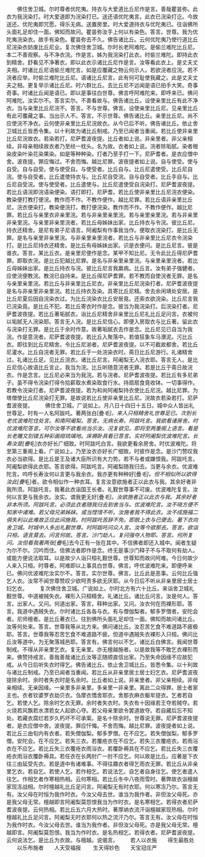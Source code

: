 <!-- { "loadSidebar": true } -->
　　佛住舍卫城。尔时尊者优陀夷。持衣与大爱道比丘尼作是言。善哉瞿昙弥。此衣为我浣染打。时大爱道即为浣染打已。送还语优陀夷言。此衣已浣染打讫。今故送还。优陀夷即咒愿。得乐无病。送置房里。时大爱道持衣与优陀夷已。往诣佛所头面礼足却住一面。佛知而故问。瞿昙弥汝手上何以有染色。答言。世尊。我为优陀夷浣染衣。故手有染色。瞿昙弥去不久。佛告诸比丘。云何优陀夷乃使行道比丘尼浣染衣妨废比丘尼业。复次佛住舍卫城。尔时长老阿难陀。是偷兰难陀比丘尼。本二不善观察。与不净衣浣。作是言。姊为我浣染打此衣。时偷兰难陀。即持此衣到精舍。舒看见不净著衣。即以此衣示诸比丘尼作是言。汝等看此衣上。是丈夫丈夫相。时诸比丘尼语偷兰难陀言。如是应覆藏之物云何示人。若欲浣者应浣。若不浣者应举。时偷兰难陀比丘尼。语诸比丘尼言。此有何可耻使我藏之。此是丈夫丈夫之相。更复举示诸比丘尼。时六群比丘。去比丘尼不远闻是语已拍手大笑。奇事奇事。时诸比丘闻是语已。即以是事往白世尊。佛言呼阿难陀来。即呼来已。佛问阿难陀。汝实尔不。答言实尔。不善看故与。佛告诸比丘。设使亲里比丘有此不净衣。当与亲里比丘尼浣不。答言。不与世尊。佛言。设使亲里比丘尼。见亲里比丘有此可覆藏之事。当出示人不。答言。不示世尊。佛告诸比丘。亲里比丘尼。尚不应使浣不净衣。云何使非亲里比丘尼浣故衣。从今已后不听。佛告诸比丘。依止舍卫城比丘皆悉令集。以十利故为诸比丘制戒。乃至已闻者当重闻。若比丘使非亲里比丘尼浣故衣。若染若打。尼萨耆波夜提。比丘者如上说。非亲里者。非父亲相续。非母亲相续故衣者乃至经一枕头。名为故。衣者如上说。浣者除垢腻。染者根染皮染叶染花染果染。如是等种种染。打者乃至手打一下。尼萨耆者。是衣应僧中舍。波夜提。罪应悔过。不舍而悔。越比尼罪。波夜提者如上说。自与使受。使与自受。自与自受。使与使受自。与使受者。比丘自与。比丘尼遣使受。比丘尼自浣。使与自受者。比丘遣使持衣与。比丘尼自受浣。自与自受者。比丘手自与。比丘尼自受浣。使与使受者。比丘遣使与。比丘尼遣使受自浣染打。尼萨耆波夜提。若比丘语浣即浣语染便染。语打即打。尼萨耆。若比丘使非亲里比丘尼浣衣便染。教染便打教打便浣。教作而不作。不教作便作。越比尼罪。若比丘语非亲里比丘尼。浣衣便染打。教染便浣打。教打便浣染。教作而不作。不教作便作。越比尼罪。若比丘与亲里衣非亲里浣。若与非亲里亲里浣。若与亲里亲里浣。若与非亲里非亲里浣。与亲里非亲里浣者。若比丘母姊妹出家。比丘持衣与令浣。彼比丘尼。持衣还精舍。是尼有弟子尼语言。阿阇梨有作事我当作。便取衣浣染打。是比丘无罪。是名与亲里非亲里浣。与非亲里亲里浣者。若比丘与非亲里比丘尼衣令浣染打。是比丘尼持衣还精舍。是比丘有母姊妹出家。识是衣便问。是比丘尼言。彼是谁衣。答言。某比丘衣。是亲里尼便作是念。某甲不知比尼。无令此比丘得尼萨耆罪。即取衣浣。是比丘犯越比尼罪。是名与非亲里亲里浣。与亲里亲里浣者。若比丘母姊妹出家。是比丘持衣与浣。彼比丘尼言我羸病。比丘言。汝有弟子强健者。应使浣便教浣。教浣已自持来。是比丘得尼萨耆罪。若不教而自使浣者无罪。是名与亲里亲里浣。若比丘与非亲里比丘尼衣。非亲里比丘尼浣染打者。尼萨耆波夜提是名与非亲里非亲里浣。若比丘持衣及染。具寄比丘尼精。舍去余闲靖处安居。是比丘尼夏后因自浣染衣过。为比丘浣染衣比丘安居竟。还索衣欲浣染。比丘尼言我已浣染竟。是比丘不犯。若比丘寄衣时作是念。彼当为我浣染打。后浣染打者。尼萨耆波夜提。若比丘著垢腻衣。诣比丘尼精舍非亲里比丘尼礼比丘足问言。衣被何以垢腻无人浣染耶。答言无人浣。是比丘尼信心。即便入房取衣与比丘著。留此衣与浣染打无罪。是比丘于余时作意。故著垢腻衣去作是念。比丘尼见已自当为我浣。作是意浣者。尼萨耆波夜提。若比丘入聚落中。若值狂象车马濽泥。污比丘衣。即往到比丘尼精舍。令比丘尼湔者。尼萨耆波夜提。以不可截故都舍。若比丘尼灌水。比丘自浣者无罪。若比丘于一处浣染衣时。斋日比丘尼游行。礼诸精舍过。礼诸比丘足。见比丘浣衣。诸比丘尼言。阿阇梨无人浣衣耶。答言无人。是比丘尼信心故语比丘言止。我当为浣。比丘听随意浣者无罪。若是比丘于斋日故浣衣。作是念言。比丘尼必来当为我浣。若与浣者。尼萨耆波夜提。若比丘有多尼弟子。虽不得令浣染打得令拾薪取水煮染取食行水。持扇扇食竟收钵。一切事得作。若教令浣染打者。尼萨耆波夜提。若为和尚阿阇梨持衣使比丘尼浣。越比尼罪。为塔僧使比丘尼浣染打无罪。是故说若比丘使非亲里比丘尼。浣故衣若染若打。尼萨耆波夜提。
　　佛住舍卫城。广说如上。月八日十四日十五日。城中众人皆出礼世尊足。时有一人名阿跋吒。著两张白[疊*毛]。来入只桓精舍礼世尊足已。次到长老优波难陀住处言。和南阿阇梨。答言。无病长寿。阿跋吒言。我欲看诸房舍。时优波难陀答言。可尔汝等不欲看尚当示汝。况复欲见。即将至两重阁上语言。看是长老雕文刻镂五种彩画绀琉璃地。床褥卧具看已答言。实好阿阇梨优波难陀言。长寿汝是[疊*毛]衣亦好长广细致。时阿跋吒白言。我欲更看余房舍。时优波难陀。将至第三重阁上看。广说如上。乃至汝衣亦好长广细致。时彼作是念。是沙门赞叹我衣必当欲得。是比丘是王及诸大臣所识有大力势。若不与者或嫌恨我。阿跋吒言。阿阇梨欲得此衣耶。答言欲得。阿跋吒言。阿阇梨随我归去。当更与余衣。优波难陀言。呜呼长寿汝何以言更与我余衣。我亦更有种种好[疊*毛]。但不相似所以欲得汝此[疊*毛]者。欲令相似作一种衣耳。复言汝意欲施者正以此衣与我。其余好者非我所须。阿跋吒言。我著此衣诣国王长者。礼觐世尊事不可废。优波难陀复言。汝何以言更与我余衣。汝实。谓我更无好[疊*毛]。汝欲施者正以此衣与我。其余好者非本所须。阿跋吒言。必须此衣者随我归去到舍当与。优波难陀言。汝不晓方便不知家中诸难。若父母兄弟姊妹。或当悭惜不听。汝施者我不得此衣。汝不成施福二俱失利以此难故正应此间施我。时阿跋吒苦辞不免。即脱上衣与已便去。著下衣向舍卫城。时城中人多出礼觐世尊。时阿跋吒问众人言。汝等今欲那去。答言。欲诣只桓。语言莫去。问言何故。答言。沙门劫人。复问强夺人物耶。答言。何所复问。汝但看我著两张[疊*毛]去今正有一张在其中。不信佛者即还入城中。闻者生疑为尔不尔。沉吟而住。信佛法者即作是念。终无是事沙门释子不与不取何有劫人。或能方便说法取耳。以是故少人诣只桓礼觐世尊。世尊知而故问阿难。今日何故少人来入只桓。时尊者。阿难即以上事具白世尊。佛言。呼优波难陀来。即便呼来已。佛问优波难陀汝实尔不。答言。实尔世尊。佛言。比丘此是恶事。云何比丘强乞人衣。汝常不闻世尊赞叹少欲呵责多欲无厌耶。从今日后不听从非亲里居士居士妇乞衣。
　　复次佛住舍卫城。广说如上。尔时北方有六十比丘。来诣舍卫城礼觐世尊。中道被贼失衣。裸形入只桓精舍。礼诸比丘。诸比丘问言。汝是何人。答言。出家人。又问。何道出家。答言。释种出家。又问。汝衣何在而裸形耶。答言。我道中遇贼失衣。尔时诸比丘各各与衣。有与僧伽梨者。郁多罗僧者。安陀会者。尼师檀者。是比丘著衣已。往到佛所头面礼足却住一面。佛知而故问诸比丘。汝等何处来。答言。世尊我等从北方来。佛问诸比丘。汝忍苦乞食不难道路不疲极耶。答言。世尊我等忍苦乞食不难道路不疲。但道中遇贼失衣裸形入只桓。佛问比丘汝等道中。为无聚落城邑耶。答言有。佛言何以不乞。诸比丘白佛言。我闻世尊制戒。不得从非亲里乞衣。复无亲里。亦无檀越施者。以是故我等不敢乞衣裸形而来。佛赞持戒言。善哉善哉诸比丘汝等正随顺直信出家。乃至失命因缘不应故犯戒。从今日后听失衣时得乞。佛告诸比丘。依止舍卫城比丘。皆悉令集。以十利故与诸比丘制戒。乃至已闻者当重闻。若比丘从非亲里居士居士妇乞衣。尼萨耆波夜提除余时。余时者失衣时是名余时。比丘者如上说。非亲里者。非父亲相续。非母亲相续。无亲因缘。一亲里多非亲里。多亲里一非亲里。离此二众得罪。居士者家主也。衣者钦婆罗衣劫贝衣。刍摩衣憍舍耶衣。舍那衣麻衣躯牟提衣。乞者若自乞。若使人乞。除余时乞衣无罪。余时者失衣时。失衣有十因缘若王夺若贼夺。若火烧若风飘若水漂若女人起欲心夺。若父母亲里欲令罢道故夺。若自藏后忘不知处。若藏衣腐烂若岁久朽坏不可承案。是名十除余时。世尊说无罪。尼萨耆波夜提者。是衣应僧中舍。波夜提。罪应忏悔。不舍而悔。越比尼罪。波夜提者如上说。若比丘三由旬内有衣者。若失僧伽梨。郁多罗僧。在不应乞。若失僧伽梨。郁多罗僧。安陀会。在不应乞。若失三衣。若覆疮衣在不应乞。若失三衣覆疮衣。若雨浴衣在不应乞。若比丘失三衣覆疮衣雨浴衣。若覆卧褥具在不应乞。若比丘失三衣覆疮衣雨浴衣覆卧褥具。若任衣在长两肘广一肘不应乞。何以故是比丘。应著是下衣往三由延受先衣。若是道中有诸难事。不得往趣衣者得乞雨衣无罪。若比丘从非亲里乞衣。若自乞。若使人乞。若作相乞。若说法乞。自乞者自身往乞。使乞者遣人往乞。作相乞者作寒相热相。云何寒相。若比丘冬中八夜雨雪时。著弊故衣诣檀越家现冻战相。尔时檀越礼比丘足问言。阿阇梨无有时衣耶。何以寒冻乃尔。答言无有。汝父母在时恒为我作时衣。今汝父母去世。谁当为我作者。非但汝父母死。亦是我父母无常。檀越即言阿阇梨莫怨恨我当为作时衣。是名寒相乞。若得衣者尼萨耆波夜提。云何热相。若比丘五六月大热时。著厚纳衣流汗诣檀越家现热相。尔时檀越礼比丘足问言。阿阇梨无时衣耶何以热之流汗乃尔。答言无有。汝父母在时恒为我作时衣。今汝父母去世。谁当为我作者。非但汝父母死。亦是我父母无常。檀越即言。阿阇梨莫怨恨。我当为作时衣。是名热相乞。若得衣者。尼萨耆波夜提。云何说法乞。是比丘为衣故。与檀越。说偈言。
　　若人以衣施　　得生最胜处
　　以乐布施者　　人天受福报
　　生天得妙色　　天宝冠庄严
